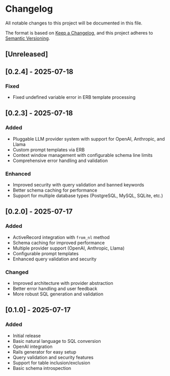 # Changelog

All notable changes to this project will be documented in this file.

The format is based on [Keep a Changelog](https://keepachangelog.com/en/1.0.0/),
and this project adheres to [Semantic Versioning](https://semver.org/spec/v2.0.0.html).

## [Unreleased]

## [0.2.4] - 2025-07-18
### Fixed
- Fixed undefined variable error in ERB template processing

## [0.2.3] - 2025-07-18
### Added
- Pluggable LLM provider system with support for OpenAI, Anthropic, and Llama
- Custom prompt templates via ERB
- Context window management with configurable schema line limits
- Comprehensive error handling and validation

### Enhanced
- Improved security with query validation and banned keywords
- Better schema caching for performance
- Support for multiple database types (PostgreSQL, MySQL, SQLite, etc.)

## [0.2.0] - 2025-07-17
### Added
- ActiveRecord integration with `from_nl` method
- Schema caching for improved performance
- Multiple provider support (OpenAI, Anthropic, Llama)
- Configurable prompt templates
- Enhanced query validation and security

### Changed
- Improved architecture with provider abstraction
- Better error handling and user feedback
- More robust SQL generation and validation

## [0.1.0] - 2025-07-17
### Added
- Initial release
- Basic natural language to SQL conversion
- OpenAI integration
- Rails generator for easy setup
- Query validation and security features
- Support for table inclusion/exclusion
- Basic schema introspection